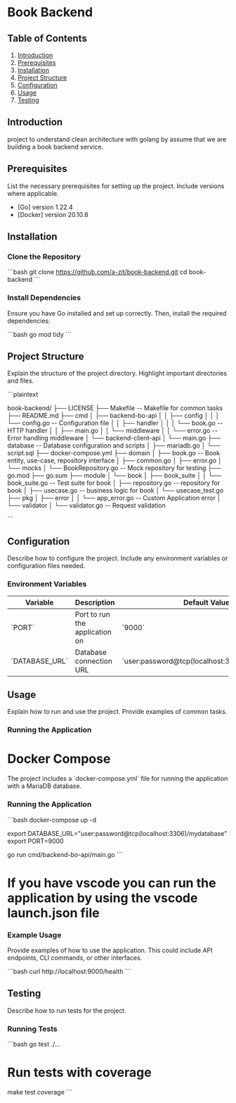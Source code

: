 # Book Backend

## Table of Contents

1. [Introduction](#introduction)
2. [Prerequisites](#prerequisites)
3. [Installation](#installation)
4. [Project Structure](#project-structure)
5. [Configuration](#configuration)
6. [Usage](#usage)
7. [Testing](#testing)

## Introduction

project to understand clean architecture with golang by assume that we are building a book backend service.

## Prerequisites

List the necessary prerequisites for setting up the project. Include versions where applicable.

- [Go] version 1.22.4
- [Docker] version 20.10.8

## Installation

### Clone the Repository

\`\`\`bash
git clone https://github.com/a-zit/book-backend.git
cd book-backend
\`\`\`

### Install Dependencies

Ensure you have Go installed and set up correctly. Then, install the required dependencies:

\`\`\`bash
go mod tidy
\`\`\`

## Project Structure

Explain the structure of the project directory. Highlight important directories and files.

\`\`\`plaintext

book-backend/
├── LICENSE
├── Makefile -- Makefile for common tasks
├── README.md
├── cmd
│   ├── backend-bo-api
│   │   ├── config
│   │   │   └── config.go -- Configuration file
│   │   ├── handler
│   │   │   └── book.go -- HTTP handler
│   │   ├── main.go
│   │   └── middleware
│   │       └── error.go -- Error handling middleware
│   └── backend-client-api
│       └── main.go
├── database -- Database configuration and scripts
│   ├── mariadb.go
│   └── script.sql
├── docker-compose.yml
├── domain
│   ├── book.go -- Book entity, use-case, repository interface
│   ├── common.go
│   ├── error.go
│   └── mocks
│       └── BookRepository.go -- Mock repository for testing
├── go.mod
├── go.sum
├── module
│   └── book
│       ├── book_suite
│       │   └── book_suite.go -- Test suite for book
│       ├── repository.go -- repository for book
│       ├── usecase.go -- business logic for book
│       └── usecase_test.go
├── pkg
│   ├── error
│   │   └── app_error.go -- Custom Application error
│   └── validator
│       └── validator.go -- Request validation

\`\`\`

## Configuration

Describe how to configure the project. Include any environment variables or configuration files needed.

### Environment Variables

| Variable       | Description                   | Default Value |
|----------------|-------------------------------|---------------|
| \`PORT\`         | Port to run the application on| \`9000\`        |
| \`DATABASE_URL\` | Database connection URL       | \`user:password@tcp(localhost:3306)/mydatabase\`          |

## Usage

Explain how to run and use the project. Provide examples of common tasks.

### Running the Application

# Docker Compose

The project includes a \`docker-compose.yml\` file for running the application with a MariaDB database.

### Running the Application

\`\`\`bash
docker-compose up -d

export DATABASE_URL="user:password@tcp(localhost:3306)/mydatabase"
export PORT=9000

go run cmd/backend-bo-api/main.go
\`\`\`

# If you have vscode you can run the application by using the vscode launch.json file


### Example Usage

Provide examples of how to use the application. This could include API endpoints, CLI commands, or other interfaces.

\`\`\`bash
curl http://localhost:9000/health
\`\`\`

## Testing

Describe how to run tests for the project.

### Running Tests

\`\`\`bash
go test ./...

# Run tests with coverage
make test coverage
\`\`\`

